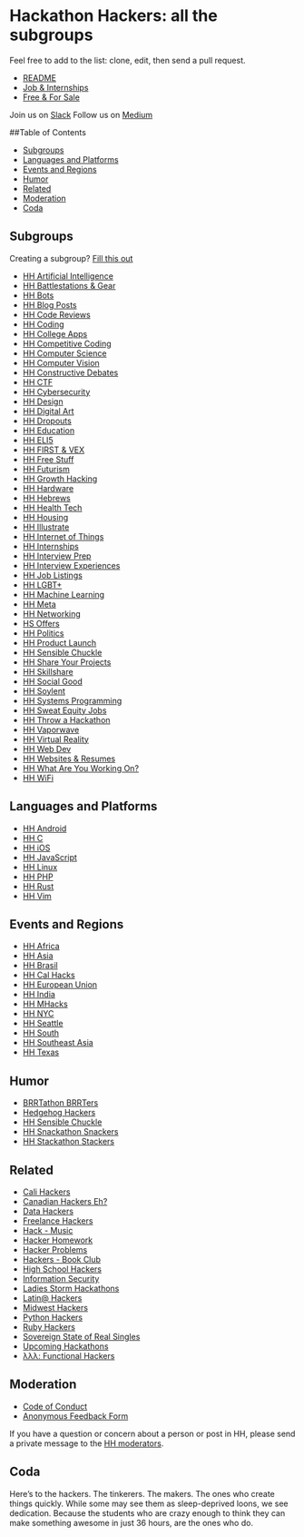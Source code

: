 Hackathon Hackers: all the subgroups
====================================

Feel free to add to the list: clone, edit, then send a pull request.

- [README](https://medium.com/hackathon-hackers/hackathon-hackers-etiquette-cbcb9d1cda54#.dmgz1wp4y)
- [Job & Internships](https://www.facebook.com/groups/254805221385780/)
- [Free & For Sale](https://www.facebook.com/groups/hhfreestuff/)

Join us on [Slack](http://hackathons.com/)
Follow us on [Medium](https://medium.com/hackathon-hackers)

##Table of Contents
- [Subgroups](https://github.com/HackathonHackers/groups#subgroups)
- [Languages and Platforms](https://github.com/HackathonHackers/groups#languages-and-platforms)
- [Events and Regions](https://github.com/HackathonHackers/groups#events-and-regions)
- [Humor](https://github.com/HackathonHackers/groups#humor)
- [Related](https://github.com/HackathonHackers/groups#related)
- [Moderation](https://github.com/HackathonHackers/groups#moderation)
- [Coda](https://github.com/HackathonHackers/groups#coda)

Subgroups
----
Creating a subgroup? [Fill this out](https://docs.google.com/forms/d/1D-Y770lR3GTMWY3musJQounsQ956Ex09G95SIFaY6XM/viewform)

- [HH Artificial Intelligence](https://www.facebook.com/groups/778645865540833/)
- [HH Battlestations & Gear](https://www.facebook.com/groups/hhbattlestations/)
- [HH Bots](https://www.facebook.com/groups/hhbots/) 
- [HH Blog Posts](https://www.facebook.com/groups/685608641508735/)
- [HH Code Reviews](https://www.facebook.com/groups/hh.code.reviews/)
- [HH Coding](https://www.facebook.com/groups/367114203440272/)
- [HH College Apps](https://www.facebook.com/groups/hhcollegeapps/)
- [HH Competitive Coding](https://www.facebook.com/groups/1638125653142215/)
- [HH Computer Science](https://www.facebook.com/groups/HHCSWeedKillers/)
- [HH Computer Vision](https://www.facebook.com/groups/470496493110320/)
- [HH Constructive Debates](https://www.facebook.com/groups/hhconstructivedebates/)
- [HH CTF](https://www.facebook.com/groups/hhctf/)
- [HH Cybersecurity](https://www.facebook.com/groups/hhcyber)
- [HH Design](https://www.facebook.com/groups/designxtech/)
- [HH Digital Art](https://www.facebook.com/groups/hhdigart/)
- [HH Dropouts](https://www.facebook.com/groups/849773548419693/)
- [HH Education](https://www.facebook.com/groups/1388719838088874/)
- [HH ELI5](https://www.facebook.com/groups/1616876328586673/)
- [HH FIRST & VEX](https://www.facebook.com/groups/hhfirstandvex/)
- [HH Free Stuff](https://www.facebook.com/groups/hhfreestuff/)
- [HH Futurism](https://www.facebook.com/groups/568175936642925/)
- [HH Growth Hacking](https://www.facebook.com/groups/hhgrowthhacking/)
- [HH Hardware](https://www.facebook.com/groups/574938035951867/)
- [HH Hebrews](https://www.facebook.com/groups/hhhebrews/)
- [HH Health Tech](https://www.facebook.com/groups/372010919635390/)
- [HH Housing](https://www.facebook.com/groups/HHHousing/)
- [HH Illustrate](https://www.facebook.com/groups/238626356523662)
- [HH Internet of Things](https://www.facebook.com/groups/358438357699910/)
- [HH Internships](https://www.facebook.com/groups/HHinternships/)
- [HH Interview Prep](https://www.facebook.com/groups/722062947858000/)
- [HH Interview Experiences](https://www.facebook.com/groups/interviewexper/)
- [HH Job Listings](https://www.facebook.com/groups/254805221385780/)
- [HH LGBT+](https://www.facebook.com/groups/hhlgbt/)
- [HH Machine Learning](https://www.facebook.com/groups/hhmachinelearning/)
- [HH Meta](https://www.facebook.com/groups/1443676762587979/)
- [HH Networking](https://www.facebook.com/groups/hhnetworking/)
- [HS Offers](https://www.facebook.com/groups/HSOffers/)
- [HH Politics](https://www.facebook.com/groups/hhpolitics/)
- [HH Product Launch](https://www.facebook.com/groups/1471021183187527/)
- [HH Sensible Chuckle](https://www.facebook.com/groups/HHSensibleChuckle/)
- [HH Share Your Projects](https://www.facebook.com/groups/778907548826382/)
- [HH Skillshare](https://www.facebook.com/groups/1448520968748669/)
- [HH Social Good](https://www.facebook.com/groups/621836654610420/)
- [HH Soylent](https://www.facebook.com/groups/hhsoylent/)
- [HH Systems Programming](https://www.facebook.com/groups/HHSysProgramming/)
- [HH Sweat Equity Jobs](https://www.facebook.com/groups/1549822701917283/)
- [HH Throw a Hackathon](https://www.facebook.com/groups/259558310909836/)
- [HH Vaporwave](https://www.facebook.com/groups/1561751697431737/)
- [HH Virtual Reality](https://www.facebook.com/groups/virtualhackers/)
- [HH Web Dev](https://www.facebook.com/groups/hhweb/)
- [HH Websites & Resumes](https://www.facebook.com/groups/1487708811477672/)
- [HH What Are You Working On?](https://www.facebook.com/groups/waywo/)
- [HH WiFi](https://www.facebook.com/groups/hhwifi/)

Languages and Platforms
----
- [HH Android](https://www.facebook.com/groups/HHAndroid/)
- [HH C](https://www.facebook.com/groups/hhcprog/)
- [HH iOS](https://www.facebook.com/groups/hhios/)
- [HH JavaScript](https://www.facebook.com/groups/719335188115212/)
- [HH Linux](https://www.facebook.com/groups/582691025194939/)
- [HH PHP](https://www.facebook.com/groups/DollaBillz/)
- [HH Rust](https://www.facebook.com/groups/hhrust/)
- [HH Vim](https://www.facebook.com/groups/hhvim/)

Events and Regions
----
- [HH Africa](https://www.facebook.com/groups/HHAfrica/)
- [HH Asia](https://www.facebook.com/groups/hackathonhackersasia/)
- [HH Brasil](https://www.facebook.com/groups/hhbrasil/)
- [HH Cal Hacks](https://www.facebook.com/groups/calhacks2/)
- [HH European Union](https://www.facebook.com/groups/hackathonhackersuk/)
- [HH India](https://www.facebook.com/groups/HackathonHackersIndia/)
- [HH MHacks](https://www.facebook.com/groups/1506039289667163/)
- [HH NYC](https://www.facebook.com/groups/392783994231221/)
- [HH Seattle](https://www.facebook.com/groups/853132118041731/)
- [HH South](https://www.facebook.com/groups/960760090617712/)
- [HH Southeast Asia](https://www.facebook.com/groups/1646272938926104/)
- [HH Texas](https://www.facebook.com/groups/HHTexas/)

Humor
----
- [BRRTathon BRRTers](https://www.facebook.com/groups/610457332435931/)
- [Hedgehog Hackers](https://www.facebook.com/groups/hedgehoghackers/)
- [HH Sensible Chuckle](https://www.facebook.com/groups/HHSensibleChuckle/)
- [HH Snackathon Snackers](https://www.facebook.com/groups/697736156983878/)
- [HH Stackathon Stackers](https://www.facebook.com/groups/345926665565678/)

Related
----
- [Cali Hackers](https://www.facebook.com/groups/274867312718471/)
- [Canadian Hackers Eh?](https://www.facebook.com/groups/hhcanada/)
- [Data Hackers](https://www.facebook.com/groups/datahackers/)
- [Freelance Hackers](https://www.facebook.com/groups/791749250889370/)
- [Hack - Music](https://www.facebook.com/groups/1562067487360179/)
- [Hacker Homework](https://www.facebook.com/groups/HHhomework/)
- [Hacker Problems](https://www.facebook.com/groups/hhproblems/)
- [Hackers - Book Club](https://www.facebook.com/groups/1283193408435026/)
- [High School Hackers](https://www.facebook.com/groups/PennAppsHS/)
- [Information Security](https://www.facebook.com/groups/773334272725281/)
- [Ladies Storm Hackathons](https://www.facebook.com/groups/LadiesStormHackathons/)
- [Latin@ Hackers](https://www.facebook.com/groups/LatinoHackers/)
- [Midwest Hackers](https://www.facebook.com/groups/midwesthackers/)
- [Python Hackers](https://www.facebook.com/groups/721736427908410/)
- [Ruby Hackers](https://www.facebook.com/groups/HHRuby/)
- [Sovereign State of Real Singles](https://www.facebook.com/groups/realsingleshhct/)
- [Upcoming Hackathons](https://github.com/japacible/Hackathon-Calendar)
- [λλλ: Functional Hackers](https://www.facebook.com/groups/hhlambda/)


Moderation
----
- [Code of Conduct](https://github.com/HackathonHackers/code-of-conduct)
- [Anonymous Feedback Form](https://docs.google.com/forms/d/1ztHbYWpxlDAMGdlDlGcTEaPUfy09K3V8k81m18Red3M/viewform)

If you have a question or concern about a person or post in HH, please send a private message to the [HH moderators](https://www.facebook.com/groups/hackathonhackers/admins).

Coda
----
Here’s to the hackers. The tinkerers. The makers. The ones who create things quickly. While some may see them as sleep-deprived loons, we see dedication. Because the students who are crazy enough to think they can make something awesome in just 36 hours, are the ones who do.

